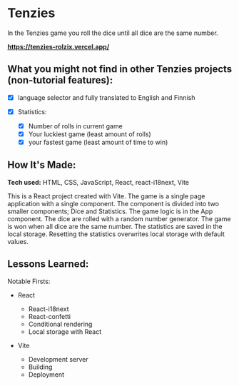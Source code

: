 # Tenzies

In the Tenzies game you roll the dice until all dice are the same number.

**https://tenzies-rolzix.vercel.app/**

## What you might not find in other Tenzies projects (non-tutorial features):

- [x] language selector and fully translated to English and Finnish

- [x] Statistics:
  - [x] Number of rolls in current game
  - [x] Your luckiest game (least amount of rolls)
  - [x] your fastest game (least amount of time to win)

## How It's Made:

**Tech used:** HTML, CSS, JavaScript, React, react-i18next, Vite

This is a React project created with Vite. The game is a single page application with a single component. The component is divided into two smaller components; Dice and Statistics. The game logic is in the App component. The dice are rolled with a random number generator. The game is won when all dice are the same number. The statistics are saved in the local storage. Resetting the statistics overwrites local storage with default values.

## Lessons Learned:

Notable Firsts:

- React

  - React-i18next
  - React-confetti
  - Conditional rendering
  - Local storage with React

- Vite
  - Development server
  - Building
  - Deployment

